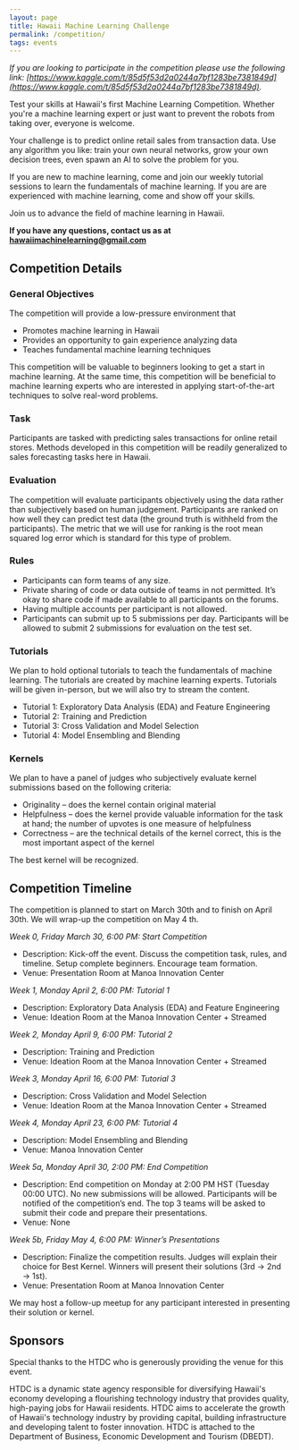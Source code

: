 ```yaml
---
layout: page
title: Hawaii Machine Learning Challenge
permalink: /competition/
tags: events
---
```


_If you are looking to participate in the competition please use the following link: [https://www.kaggle.com/t/85d5f53d2a0244a7bf1283be7381849d](https://www.kaggle.com/t/85d5f53d2a0244a7bf1283be7381849d)._

Test your skills at Hawaii's first Machine Learning Competition. Whether you're a machine learning expert or just want to prevent the robots from taking over, everyone is welcome.

Your challenge is to predict online retail sales from transaction data.   Use any algorithm you like: train your own neural networks, grow your own decision trees, even spawn an AI to solve the problem for you.

If you are new to machine learning, come and join our weekly tutorial sessions to learn the fundamentals of machine learning.   If you are are experienced with machine learning, come and show off your skills.

Join us to advance the field of machine learning in Hawaii.


**If you have any questions, contact us as at hawaiimachinelearning@gmail.com**


## Competition Details

### General Objectives
The competition will provide a low-pressure environment that

* Promotes machine learning in Hawaii
* Provides an opportunity to gain experience analyzing data
* Teaches fundamental machine learning techniques

This competition will be valuable to beginners looking to get a start in machine learning.  At the same time, this competition will be beneficial to machine learning experts who are interested in applying start-of-the-art techniques to solve real-word problems.

### Task
Participants are tasked with predicting sales transactions for online retail stores.  Methods developed in this competition will be readily generalized to sales forecasting tasks here in Hawaii.

### Evaluation
The competition will evaluate participants objectively using the data rather than subjectively based on human judgement.  Participants are ranked on how well they can predict test data (the ground truth is withheld from the participants).  The metric that we will use for ranking is the root mean squared log error which is standard for this type of problem.

### Rules
* Participants can form teams of any size.
* Private sharing of code or data outside of teams in not permitted. It’s okay to share code if made available to all participants on the forums.
* Having multiple accounts per participant is not allowed.
* Participants can submit up to 5 submissions per day. Participants will be allowed to submit 2 submissions for evaluation on the test set.

###  Tutorials
We plan to hold optional tutorials to teach the fundamentals of machine learning.  The tutorials are created by machine learning experts.  Tutorials will be given in-person, but we will also try to stream the content.
* Tutorial 1: Exploratory Data Analysis (EDA) and Feature Engineering
* Tutorial 2: Training and Prediction
* Tutorial 3: Cross Validation and Model Selection
* Tutorial 4: Model Ensembling and Blending

### Kernels
We plan to have a panel of judges who subjectively evaluate kernel submissions based on the following criteria:
* Originality – does the kernel contain original material
* Helpfulness – does the kernel provide valuable information for the task at hand; the number of upvotes is one measure of helpfulness
* Correctness – are the technical details of the kernel correct, this is the most important aspect of the kernel

The best kernel will be recognized.


## Competition Timeline
The competition is planned to start on March 30th and to finish on April 30th. We will wrap-up the competition on May 4 th.

*Week 0, Friday March 30, 6:00 PM: Start Competition*
* Description: Kick-off the event. Discuss the competition task, rules, and timeline. Setup complete beginners. Encourage team formation.
* Venue: Presentation Room at Manoa Innovation Center

*Week 1, Monday April 2, 6:00 PM: Tutorial 1*
* Description: Exploratory Data Analysis (EDA) and Feature Engineering
* Venue: Ideation Room at the Manoa Innovation Center + Streamed

*Week 2, Monday April 9, 6:00 PM: Tutorial 2*
* Description: Training and Prediction
* Venue: Ideation Room at the Manoa Innovation Center + Streamed

*Week 3, Monday April 16, 6:00 PM: Tutorial 3*
* Description: Cross Validation and Model Selection
* Venue: Ideation Room at the Manoa Innovation Center + Streamed

*Week 4, Monday April 23, 6:00 PM: Tutorial 4*
* Description: Model Ensembling and Blending
* Venue: Manoa Innovation Center

*Week 5a, Monday April 30, 2:00 PM: End Competition*
* Description: End competition on Monday at 2:00 PM HST (Tuesday 00:00 UTC). No new submissions will be allowed. Participants will be notified of the competition’s end. The top 3 teams will be asked to submit their code and prepare their presentations.
* Venue: None

*Week 5b, Friday May 4, 6:00 PM: Winner’s Presentations*
* Description: Finalize the competition results. Judges will explain their choice for Best Kernel. Winners will present their solutions (3rd → 2nd → 1st).
* Venue: Presentation Room at Manoa Innovation Center

We may host a follow-up meetup for any participant interested in presenting their solution or kernel.


## Sponsors

Special thanks to the HTDC who is generously providing the venue for this event.

HTDC is a dynamic state agency responsible for diversifying Hawaii's economy developing a flourishing technology industry that provides quality, high-paying jobs for Hawaii residents. HTDC aims to accelerate the growth of Hawaii's technology industry by providing capital, building infrastructure and developing talent to foster innovation. HTDC is attached to the Department of Business, Economic Development and Tourism (DBEDT).
